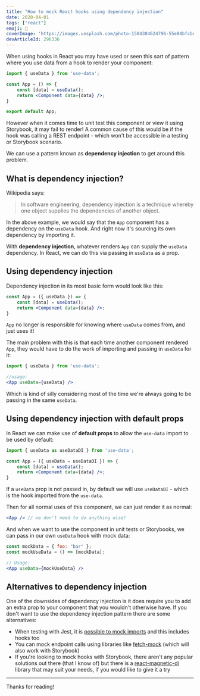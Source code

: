 ```yaml
---
title: "How to mock React hooks using dependency injection"
date: 2020-04-01
tags: ["react"]
emoji: 💉
coverImage: 'https://images.unsplash.com/photo-1584384624796-55e84bfcbd56?ixlib=rb-1.2.1&ixid=eyJhcHBfaWQiOjEyMDd9&auto=format&fit=crop&w=1950&q=80'
devArticleId: 296336
--- 
```


When using hooks in React you may have used or seen this sort of pattern where you use data from a hook to render your component:

```jsx
import { useData } from 'use-data';

const App = () => {
    const [data] = useData();
    return <Component data={data} />;
}

export default App;
```

However when it comes time to unit test this component or view it using Storybook, it may fail to render! A common cause of this would be if the hook was calling a REST endpoint - which won't be accessible in a testing or Storybook scenario.

We can use a pattern known as **dependency injection** to get around this problem.

## What is dependency injection?

Wikipedia says:

> In software engineering, dependency injection is a technique whereby one object supplies the dependencies of another object.

In the above example, we would say that the `App` component has a dependency on the `useData` hook. And right now it's sourcing its own dependency by importing it.

With **dependency injection**, whatever renders `App` can supply the `useData` dependency. In React, we can do this via passing in `useData` as a prop.

## Using dependency injection

Dependency injection in its most basic form would look like this:

```jsx
const App = ({ useData }) => {
    const [data] = useData();
    return <Component data={data} />;
}
```

`App` no longer is responsible for knowing where `useData` comes from, and just uses it!

The main problem with this is that each time another component rendered `App`, they would have to do the work of importing and passing in `useData` for it: 

```jsx
import { useData } from 'use-data';

//usage:
<App useData={useData} />
```

Which is kind of silly considering most of the time we're always going to be passing in the same `useData`.

## Using dependency injection with default props

In React we can make use of **default props** to allow the `use-data` import to be used by default:

```jsx
import { useData as useDataDI } from 'use-data';

const App = ({ useData = useDataDI }) => {
    const [data] = useData();
    return <Component data={data} />;
}
```

If a `useData` prop is not passed in, by default we will use `useDataDI` - which is the hook imported from the `use-data`.

Then for all normal uses of this component, we can just render it as normal:

```jsx
<App /> // we don't need to do anything else!
```

And when we want to use the component in unit tests or Storybooks, we can pass in our own `useData` hook with mock data:

```jsx
const mockData = { foo: "bar" };
const mockUseData = () => [mockData];

// Usage:
<App useData={mockUseData} />
```

## Alternatives to dependency injection

One of the downsides of dependency injection is it does require you to add an extra prop to your component that you wouldn't otherwise have. If you don't want to use the dependency injection pattern there are some alternatives:

* When testing with Jest, it is [possible to mock imports](/mocking-with-jest) and this includes hooks too
* You can mock endpoint calls using libraries like [fetch-mock](https://www.npmjs.com/package/fetch-mock) (which will also work with Storybook)
* If you're looking to mock hooks with Storybook, there aren't any popular solutions out there (that I know of) but there is a [react-magnetic-di](https://github.com/albertogasparin/react-magnetic-di) library that may suit your needs, if you would like to give it a try

---

Thanks for reading!
